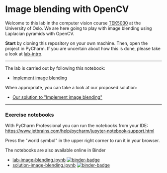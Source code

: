 # Image blending with OpenCV
Welcome to this lab in the computer vision course [TEK5030](https://www.uio.no/studier/emner/matnat/its/TEK5030/) at the University of Oslo.
We are here going to play with image blending using Laplacian pyramids with OpenCV.

**Start** by cloning this repository on your own machine. 
Then, open the project in PyCharm.
If you are uncertain about how this is done, please take a look at [lab-intro](https://github.com/tek5030/lab-intro/blob/master/py/lab-guide/1-open-project-in-pycharm.md).

---

The lab is carried out by following this notebook:
- [Implement image blending](lab-image-blending.ipynb)

When appropriate, you can take a look at our proposed solution:
- [Our solution to "Implement image blending"](solution-image-blending.ipynb)

---

### Exercise notebooks
With PyCharm Professional you can run the notebooks from your IDE:\
https://www.jetbrains.com/help/pycharm/jupyter-notebook-support.html

Press the "world symbol" in the upper right corner to run it in your browser.

The notebooks are also available online in Binder
- [lab-image-blending.ipynb][binder-lab] [![binder-badge]][binder-lab]
- [solution-image-blending.ipynb][binder-solution] [![binder-badge]][binder-solution]

[binder-badge]: https://mybinder.org/badge_logo.svg
[binder-lab]: https://mybinder.org/v2/gh/tek5030/lab-image-blending-py/master
[binder-solution]: https://mybinder.org/v2/gh/tek5030/lab-image-blending-py/master
